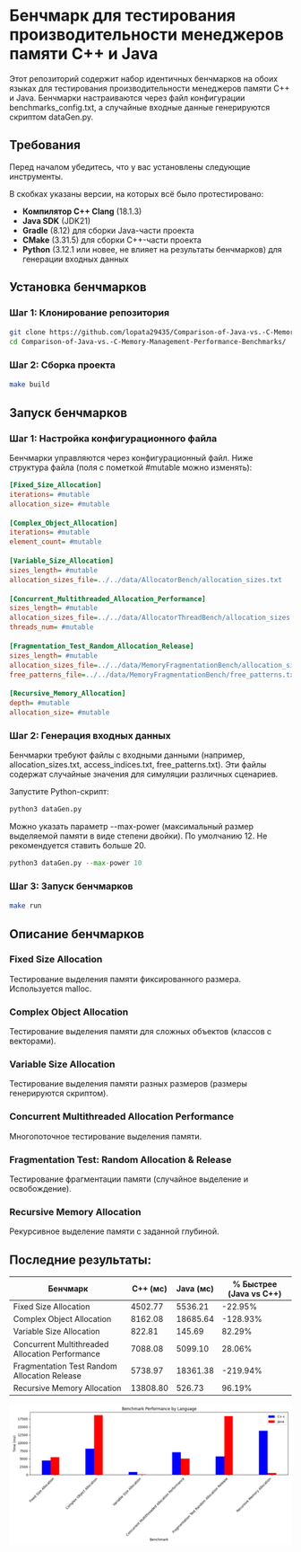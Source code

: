 # Бенчмарк для тестирования производительности менеджеров памяти C++ и Java

Этот репозиторий содержит набор идентичных бенчмарков на обоих языках для тестирования производительности менеджеров памяти C++ и Java. Бенчмарки настраиваются через файл конфигурации benchmarks_config.txt, а случайные входные данные генерируются скриптом dataGen.py.

## Требования

Перед началом убедитесь, что у вас установлены следующие инструменты.

В скобках указаны версии, на которых всё было протестировано:
- **Компилятор C++ Clang** (18.1.3)
- **Java SDK** (JDK21)
- **Gradle** (8.12) для сборки Java-части проекта
- **CMake** (3.31.5) для сборки C++-части проекта
- **Python** (3.12.1 или новее, не влияет на результаты бенчмарков) для генерации входных данных

## Установка бенчмарков
### Шаг 1: Клонирование репозитория
```bash
git clone https://github.com/lopata29435/Comparison-of-Java-vs.-C-Memory-Management-Performance-Benchmarks.git
cd Comparison-of-Java-vs.-C-Memory-Management-Performance-Benchmarks/
```
### Шаг 2: Сборка проекта
```bash
make build
```

## Запуск бенчмарков
### Шаг 1: Настройка конфигурационного файла
Бенчмарки управляются через конфигурационный файл. Ниже структура файла (поля с пометкой #mutable можно изменять):
```ini
[Fixed_Size_Allocation]
iterations= #mutable
allocation_size= #mutable

[Complex_Object_Allocation]
iterations= #mutable
element_count= #mutable

[Variable_Size_Allocation]
sizes_length= #mutable
allocation_sizes_file=../../data/AllocatorBench/allocation_sizes.txt

[Concurrent_Multithreaded_Allocation_Performance]
sizes_length= #mutable
allocation_sizes_file=../../data/AllocatorThreadBench/allocation_sizes.txt
threads_num= #mutable

[Fragmentation_Test_Random_Allocation_Release]
sizes_length= #mutable
allocation_sizes_file=../../data/MemoryFragmentationBench/allocation_sizes.txt
free_patterns_file=../../data/MemoryFragmentationBench/free_patterns.txt

[Recursive_Memory_Allocation]
depth= #mutable
allocation_size= #mutable
```

### Шаг 2: Генерация входных данных
Бенчмарки требуют файлы с входными данными (например, allocation_sizes.txt, access_indices.txt, free_patterns.txt). Эти файлы содержат случайные значения для симуляции различных сценариев.

Запустите Python-скрипт:
```python
python3 dataGen.py
```
Можно указать параметр --max-power (максимальный размер выделяемой памяти в виде степени двойки). По умолчанию 12. Не рекомендуется ставить больше 20.
```python
python3 dataGen.py --max-power 10
```
### Шаг 3: Запуск бенчмарков
```bash
make run
```

## Описание бенчмарков
### Fixed Size Allocation
Тестирование выделения памяти фиксированного размера. Используется malloc.

### Complex Object Allocation
Тестирование выделения памяти для сложных объектов (классов с векторами).

### Variable Size Allocation
Тестирование выделения памяти разных размеров (размеры генерируются скриптом).

### Concurrent Multithreaded Allocation Performance
Многопоточное тестирование выделения памяти.

### Fragmentation Test: Random Allocation & Release
Тестирование фрагментации памяти (случайное выделение и освобождение).

### Recursive Memory Allocation
Рекурсивное выделение памяти с заданной глубиной.

## Последние результаты:
| Бенчмарк | C++ (мс) | Java (мс) | % Быстрее (Java vs C++) |
|-----------|-----------|-----------|--------------------------|
| Fixed Size Allocation | 4502.77 | 5536.21 | -22.95% |
| Complex Object Allocation | 8162.08 | 18685.64 | -128.93% |
| Variable Size Allocation | 822.81 | 145.69 | 82.29% |
| Concurrent Multithreaded Allocation Performance | 7088.08 | 5099.10 | 28.06% |
| Fragmentation Test Random Allocation Release | 5738.97 | 18361.38 | -219.94% |
| Recursive Memory Allocation | 13808.80 | 526.73 | 96.19% |

![Альтернативный текст](benchmark_chart.png "Benchmark results")
